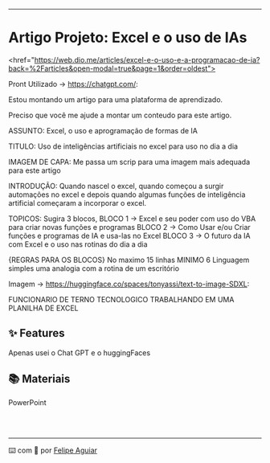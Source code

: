<p align="center">
    
</p>



-------

<p align="center">
  
</p>

# Artigo Projeto: Excel e o uso de IAs


<href="https://web.dio.me/articles/excel-e-o-uso-e-a-programacao-de-ia?back=%2Farticles&open-modal=true&page=1&order=oldest">


Pront Utilizado -> https://chatgpt.com/:

Estou montando um artigo para uma plataforma de aprendizado.

Preciso que você me ajude a montar um conteudo para este artigo.

ASSUNTO: Excel, o uso e aprogramação de formas de IA

TITULO: Uso de inteligências artificiais no excel para uso no dia a dia

IMAGEM DE CAPA: Me passa um scrip para uma imagem mais adequada para este artigo

INTRODUÇÃO: Quando nascel o excel, quando começou a surgir automações no excel e depois quando algumas funções de inteligência artificial começaram a incorporar o excel.

TOPICOS: Sugira 3 blocos,
BLOCO 1 -> Excel e seu poder com uso do VBA para criar novas funções e programas
BLOCO 2 -> Como Usar e/ou Criar funções e programas de IA e usa-las no Excel
BLOCO 3 -> O futuro da IA com Excel e o uso nas rotinas do dia a dia

{REGRAS PARA OS BLOCOS} 
       No maximo 15 linhas MINIMO 6
        Linguagem simples
        uma analogia com a rotina de um escritório 





Imagem -> https://huggingface.co/spaces/tonyassi/text-to-image-SDXL: 

FUNCIONARIO DE TERNO TECNOLOGICO TRABALHANDO EM UMA PLANILHA DE EXCEL



## ✨ Features

Apenas usei o Chat GPT e o huggingFaces

## 📚 Materiais

PowerPoint


</p>
<br/><br/>
<p>

---

⌨️ com 💜 por [Felipe Aguiar](https://github.com/felipeAguiarCode)
